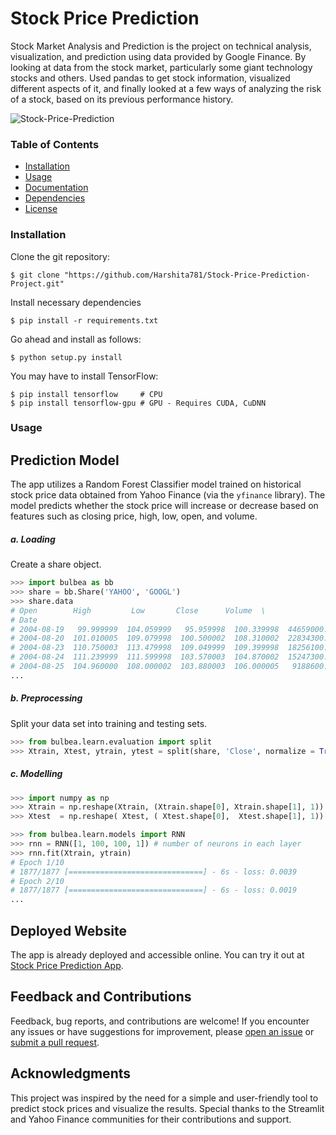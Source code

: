 # Stock Price Prediction
Stock Market Analysis and Prediction is the project on technical analysis, visualization, and prediction using data provided by Google Finance. 
By looking at data from the stock market, particularly some giant technology stocks and others. Used pandas to get stock information,
visualized different aspects of it, and finally looked at a few ways of analyzing the risk of a stock, based on its previous performance history. 

![Stock-Price-Prediction](https://github.com/Harshita781/Stock-Price-Prediction-Project/blob/main/Images/1.png)
### Table of Contents
* [Installation](#installation)
* [Usage](#usage)
* [Documentation](#documentation)
* [Dependencies](#dependencies)
* [License](#license)

### Installation
Clone the git repository:
```console
$ git clone "https://github.com/Harshita781/Stock-Price-Prediction-Project.git"
```

Install necessary dependencies
```console
$ pip install -r requirements.txt
```

Go ahead and install as follows:
```console
$ python setup.py install
```

You may have to install TensorFlow:
```console
$ pip install tensorflow     # CPU
$ pip install tensorflow-gpu # GPU - Requires CUDA, CuDNN
```

### Usage
## Prediction Model

The app utilizes a Random Forest Classifier model trained on historical stock price data obtained from Yahoo Finance (via the `yfinance` library). The model predicts whether the stock price will increase or decrease based on features such as closing price, high, low, open, and volume.

##### a. Loading
Create a share object.
```python
>>> import bulbea as bb
>>> share = bb.Share('YAHOO', 'GOOGL')
>>> share.data
# Open        High         Low       Close      Volume  \
# Date                                                                     
# 2004-08-19   99.999999  104.059999   95.959998  100.339998  44659000.0   
# 2004-08-20  101.010005  109.079998  100.500002  108.310002  22834300.0   
# 2004-08-23  110.750003  113.479998  109.049999  109.399998  18256100.0   
# 2004-08-24  111.239999  111.599998  103.570003  104.870002  15247300.0   
# 2004-08-25  104.960000  108.000002  103.880003  106.000005   9188600.0
...
```
##### b. Preprocessing
Split your data set into training and testing sets.
```python
>>> from bulbea.learn.evaluation import split
>>> Xtrain, Xtest, ytrain, ytest = split(share, 'Close', normalize = True)
```

##### c. Modelling
```python
>>> import numpy as np
>>> Xtrain = np.reshape(Xtrain, (Xtrain.shape[0], Xtrain.shape[1], 1))
>>> Xtest  = np.reshape( Xtest, ( Xtest.shape[0],  Xtest.shape[1], 1))

>>> from bulbea.learn.models import RNN
>>> rnn = RNN([1, 100, 100, 1]) # number of neurons in each layer
>>> rnn.fit(Xtrain, ytrain)
# Epoch 1/10
# 1877/1877 [==============================] - 6s - loss: 0.0039
# Epoch 2/10
# 1877/1877 [==============================] - 6s - loss: 0.0019
...
```

## Deployed Website

The app is already deployed and accessible online. You can try it out at [Stock Price Prediction App](https://stock-predictorv2.streamlit.app/#stock-predictor).

## Feedback and Contributions

Feedback, bug reports, and contributions are welcome! If you encounter any issues or have suggestions for improvement, please [open an issue](https://github.com/yourusername/stock-price-prediction-app/issues) or [submit a pull request](https://github.com/yourusername/stock-price-prediction-app/pulls).

## Acknowledgments

This project was inspired by the need for a simple and user-friendly tool to predict stock prices and visualize the results. Special thanks to the Streamlit and Yahoo Finance communities for their contributions and support.





